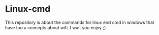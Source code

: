 # Linux-cmd
This repository is about the commands for linux end cmd in windows that have too a concepts about wifi, I wait you enjoy ;)
